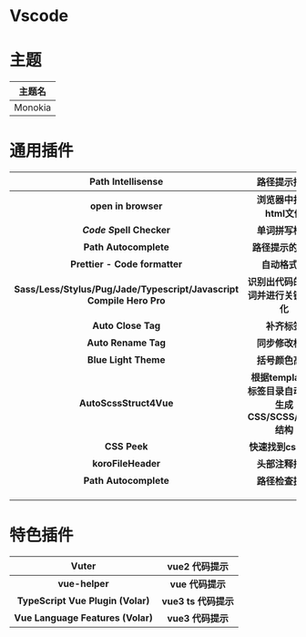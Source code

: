 # Vscode

# 主题

| 主题名  |
| :-----: |
| Monokia |



# 通用插件

|                      Path Intellisense                       |                      路径提示插件                       |
| :----------------------------------------------------------: | :-----------------------------------------------------: |
|                     **open in browser**                      |                **浏览器中打开html文件**                 |
|                   ***Code S*pell Checker**                   |                    **单词拼写检查**                     |
|                    **Path Autocomplete**                     |                   **路径提示的插件**                    |
|                **Prettier - Code formatter**                 |                     **自动格式化**                      |
| **Sass/Less/Stylus/Pug/Jade/Typescript/Javascript Compile Hero Pro** |         **识别出代码的关键词并进行关键词美化**          |
|                      **Auto Close Tag**                      |                      **补齐标签**                       |
|                     **Auto Rename Tag**                      |                    **同步修改标签**                     |
|                     **Blue Light Theme**                     |                    **括号颜色高亮**                     |
|                    **AutoScssStruct4Vue**                    | **根据template的标签目录自动一键生成CSS/SCSS/LESS结构** |
|                         **CSS Peek**                         |                   **快速找到css定义**                   |
|                      **koroFileHeader**                      |                    **头部注释插件**                     |
|                    **Path Autocomplete**                     |                    **路径检查提醒**                     |
|                                                              |                                                         |
|                                                              |                                                         |
|                                                              |                                                         |



# 特色插件

|               Vuter               |    vue2 代码提示     |
| :-------------------------------: | :------------------: |
|          **vue-helper**           |   **vue 代码提示**   |
| **TypeScript Vue Plugin (Volar)** | **vue3 ts 代码提示** |
| **Vue Language Features (Volar)** |  **vue3  代码提示**  |